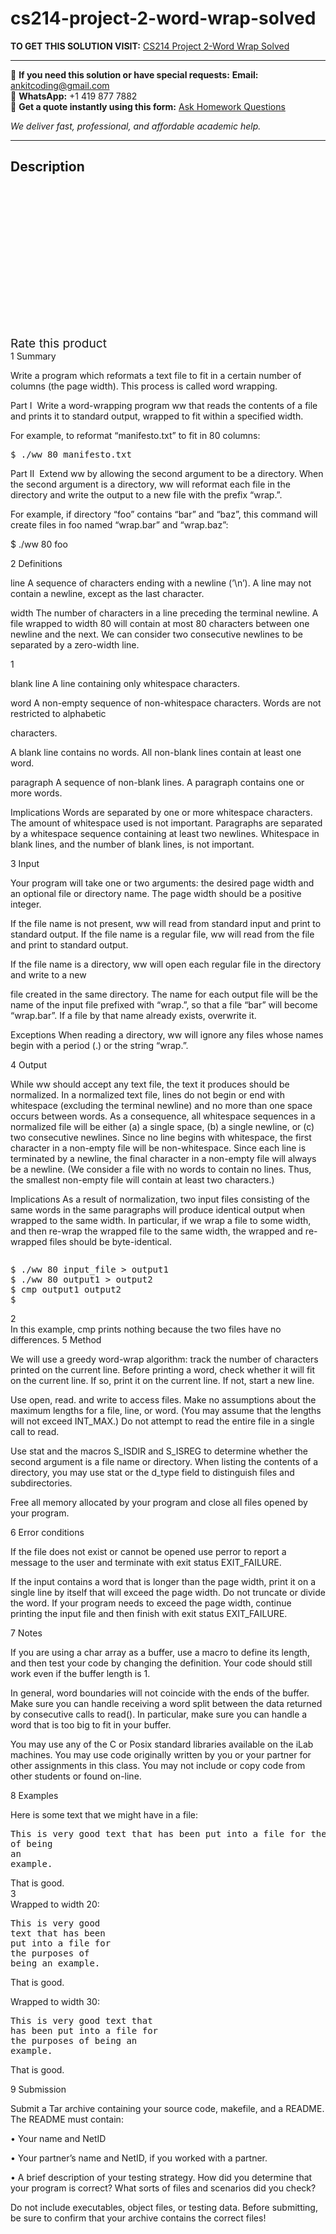 # cs214-project-2-word-wrap-solved
**TO GET THIS SOLUTION VISIT:** [CS214 Project 2-Word Wrap Solved](https://www.ankitcodinghub.com/product/cs214-project-2-word-wrap-solved/)


---

📩 **If you need this solution or have special requests:** **Email:** ankitcoding@gmail.com  
📱 **WhatsApp:** +1 419 877 7882  
📄 **Get a quote instantly using this form:** [Ask Homework Questions](https://www.ankitcodinghub.com/services/ask-homework-questions/)

*We deliver fast, professional, and affordable academic help.*

---

<h2>Description</h2>



<div class="kk-star-ratings kksr-auto kksr-align-center kksr-valign-top" data-payload="{&quot;align&quot;:&quot;center&quot;,&quot;id&quot;:&quot;100688&quot;,&quot;slug&quot;:&quot;default&quot;,&quot;valign&quot;:&quot;top&quot;,&quot;ignore&quot;:&quot;&quot;,&quot;reference&quot;:&quot;auto&quot;,&quot;class&quot;:&quot;&quot;,&quot;count&quot;:&quot;0&quot;,&quot;legendonly&quot;:&quot;&quot;,&quot;readonly&quot;:&quot;&quot;,&quot;score&quot;:&quot;0&quot;,&quot;starsonly&quot;:&quot;&quot;,&quot;best&quot;:&quot;5&quot;,&quot;gap&quot;:&quot;4&quot;,&quot;greet&quot;:&quot;Rate this product&quot;,&quot;legend&quot;:&quot;0\/5 - (0 votes)&quot;,&quot;size&quot;:&quot;24&quot;,&quot;title&quot;:&quot;CS214 Project 2-Word Wrap Solved&quot;,&quot;width&quot;:&quot;0&quot;,&quot;_legend&quot;:&quot;{score}\/{best} - ({count} {votes})&quot;,&quot;font_factor&quot;:&quot;1.25&quot;}">

<div class="kksr-stars">

<div class="kksr-stars-inactive">
            <div class="kksr-star" data-star="1" style="padding-right: 4px">


<div class="kksr-icon" style="width: 24px; height: 24px;"></div>
        </div>
            <div class="kksr-star" data-star="2" style="padding-right: 4px">


<div class="kksr-icon" style="width: 24px; height: 24px;"></div>
        </div>
            <div class="kksr-star" data-star="3" style="padding-right: 4px">


<div class="kksr-icon" style="width: 24px; height: 24px;"></div>
        </div>
            <div class="kksr-star" data-star="4" style="padding-right: 4px">


<div class="kksr-icon" style="width: 24px; height: 24px;"></div>
        </div>
            <div class="kksr-star" data-star="5" style="padding-right: 4px">


<div class="kksr-icon" style="width: 24px; height: 24px;"></div>
        </div>
    </div>

<div class="kksr-stars-active" style="width: 0px;">
            <div class="kksr-star" style="padding-right: 4px">


<div class="kksr-icon" style="width: 24px; height: 24px;"></div>
        </div>
            <div class="kksr-star" style="padding-right: 4px">


<div class="kksr-icon" style="width: 24px; height: 24px;"></div>
        </div>
            <div class="kksr-star" style="padding-right: 4px">


<div class="kksr-icon" style="width: 24px; height: 24px;"></div>
        </div>
            <div class="kksr-star" style="padding-right: 4px">


<div class="kksr-icon" style="width: 24px; height: 24px;"></div>
        </div>
            <div class="kksr-star" style="padding-right: 4px">


<div class="kksr-icon" style="width: 24px; height: 24px;"></div>
        </div>
    </div>
</div>


<div class="kksr-legend" style="font-size: 19.2px;">
            <span class="kksr-muted">Rate this product</span>
    </div>
    </div>
<div class="page" title="Page 1">
<div class="layoutArea">
<div class="column">
1 Summary

Write a program which reformats a text file to fit in a certain number of columns (the page width). This process is called word wrapping.

Part I&nbsp; Write a word-wrapping program ww that reads the contents of a file and prints it to standard output, wrapped to fit within a specified width.

For example, to reformat “manifesto.txt” to fit in 80 columns:

<pre>$ ./ww 80 manifesto.txt
</pre>
Part II&nbsp; Extend ww by allowing the second argument to be a directory. When the second argument is a directory, ww will reformat each file in the directory and write the output to a new file with the prefix “wrap.”.

For example, if directory “foo” contains “bar” and “baz”, this command will create files in foo named “wrap.bar” and “wrap.baz”:

$ ./ww 80 foo

2 Definitions

line A sequence of characters ending with a newline (’\n’). A line may not contain a newline, except as the last character.

width The number of characters in a line preceding the terminal newline. A file wrapped to width 80 will contain at most 80 characters between one newline and the next. We can consider two consecutive newlines to be separated by a zero-width line.

1

</div>
</div>
</div>
<div class="page" title="Page 2">
<div class="layoutArea">
<div class="column">
blank line A line containing only whitespace characters.

word A non-empty sequence of non-whitespace characters. Words are not restricted to alphabetic

characters.

A blank line contains no words. All non-blank lines contain at least one word.

paragraph A sequence of non-blank lines. A paragraph contains one or more words.

Implications Words are separated by one or more whitespace characters. The amount of whitespace used is not important. Paragraphs are separated by a whitespace sequence containing at least two newlines. Whitespace in blank lines, and the number of blank lines, is not important.

3 Input

Your program will take one or two arguments: the desired page width and an optional file or directory name. The page width should be a positive integer.

If the file name is not present, ww will read from standard input and print to standard output. If the file name is a regular file, ww will read from the file and print to standard output.

If the file name is a directory, ww will open each regular file in the directory and write to a new

file created in the same directory. The name for each output file will be the name of the input file prefixed with “wrap.”, so that a file “bar” will become “wrap.bar”. If a file by that name already exists, overwrite it.

Exceptions When reading a directory, ww will ignore any files whose names begin with a period (.) or the string “wrap.”.

4 Output

While ww should accept any text file, the text it produces should be normalized. In a normalized text file, lines do not begin or end with whitespace (excluding the terminal newline) and no more than one space occurs between words. As a consequence, all whitespace sequences in a normalized file will be either (a) a single space, (b) a single newline, or (c) two consecutive newlines. Since no line begins with whitespace, the first character in a non-empty file will be non-whitespace. Since each line is terminated by a newline, the final character in a non-empty file will always be a newline. (We consider a file with no words to contain no lines. Thus, the smallest non-empty file will contain at least two characters.)

Implications As a result of normalization, two input files consisting of the same words in the same paragraphs will produce identical output when wrapped to the same width. In particular, if we wrap a file to some width, and then re-wrap the wrapped file to the same width, the wrapped and re-wrapped files should be byte-identical.

</div>
</div>
<div class="layoutArea">
<div class="column">
<pre>$ ./ww 80 input_file &gt; output1
$ ./ww 80 output1 &gt; output2
$ cmp output1 output2
$
</pre>
</div>
</div>
<div class="layoutArea">
<div class="column">
2

</div>
</div>
</div>
<div class="page" title="Page 3">
<div class="layoutArea">
<div class="column">
In this example, cmp prints nothing because the two files have no differences. 5 Method

We will use a greedy word-wrap algorithm: track the number of characters printed on the current line. Before printing a word, check whether it will fit on the current line. If so, print it on the current line. If not, start a new line.

Use open, read. and write to access files. Make no assumptions about the maximum lengths for a file, line, or word. (You may assume that the lengths will not exceed INT_MAX.) Do not attempt to read the entire file in a single call to read.

Use stat and the macros S_ISDIR and S_ISREG to determine whether the second argument is a file name or directory. When listing the contents of a directory, you may use stat or the d_type field to distinguish files and subdirectories.

Free all memory allocated by your program and close all files opened by your program.

6 Error conditions

If the file does not exist or cannot be opened use perror to report a message to the user and terminate with exit status EXIT_FAILURE.

If the input contains a word that is longer than the page width, print it on a single line by itself that will exceed the page width. Do not truncate or divide the word. If your program needs to exceed the page width, continue printing the input file and then finish with exit status EXIT_FAILURE.

7 Notes

If you are using a char array as a buffer, use a macro to define its length, and then test your code by changing the definition. Your code should still work even if the buffer length is 1.

In general, word boundaries will not coincide with the ends of the buffer. Make sure you can handle receiving a word split between the data returned by consecutive calls to read(). In particular, make sure you can handle a word that is too big to fit in your buffer.

You may use any of the C or Posix standard libraries available on the iLab machines. You may use code originally written by you or your partner for other assignments in this class. You may not include or copy code from other students or found on-line.

8 Examples

Here is some text that we might have in a file:

<pre>This is very good text that has been put into a file for the purposes
of being
an
example.
</pre>
</div>
</div>
<div class="layoutArea">
<div class="column">
That is good.

</div>
</div>
<div class="layoutArea">
<div class="column">
3

</div>
</div>
</div>
<div class="page" title="Page 4">
<div class="layoutArea">
<div class="column">
Wrapped to width 20:

<pre>This is very good
text that has been
put into a file for
the purposes of
being an example.
</pre>
That is good.

Wrapped to width 30:

<pre>This is very good text that
has been put into a file for
the purposes of being an
example.
</pre>
That is good.

9 Submission

Submit a Tar archive containing your source code, makefile, and a README. The README must contain:

• Your name and NetID

• Your partner’s name and NetID, if you worked with a partner.

• A brief description of your testing strategy. How did you determine that your program is correct? What sorts of files and scenarios did you check?

Do not include executables, object files, or testing data. Before submitting, be sure to confirm that your archive contains the correct files!

</div>
</div>
</div>
